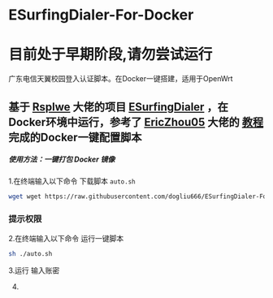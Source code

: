 # ESurfingDialer-For-Docker 
# 目前处于早期阶段,请勿尝试运行
广东电信天翼校园登入认证脚本。在Docker一键搭建，适用于OpenWrt

## 基于 [Rsplwe](https://github.com/Rsplwe) 大佬的项目 [ESurfingDialer](https://github.com/Rsplwe/ESurfingDialer) ，在Docker环境中运行，参考了 [EricZhou05](https://github.com/EricZhou05) 大佬的 [教程](https://github.com/EricZhou05/ESurfingDialerTutorial) 完成的Docker一键配置脚本

##### 使用方法：一键打包 Docker 镜像

1.在终端输入以下命令 下载脚本 `auto.sh`
```bash
wget wget https://raw.githubusercontent.com/dogliu666/ESurfingDialer-For-Docker/refs/heads/main/auto.sh
```
### 提示权限 ###

2.在终端输入以下命令 运行一键脚本
```bash
sh ./auto.sh
```

3.运行 输入账密

4.
